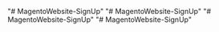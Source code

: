 "# MagentoWebsite-SignUp" 
"# MagentoWebsite-SignUp" 
"# MagentoWebsite-SignUp" 
"# MagentoWebsite-SignUp" 

